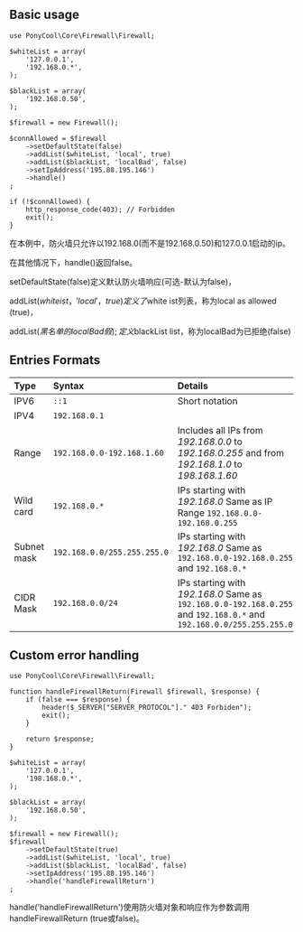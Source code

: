 ## Basic usage
```
use PonyCool\Core\Firewall\Firewall;

$whiteList = array(
    '127.0.0.1',
    '192.168.0.*',
);

$blackList = array(
    '192.168.0.50',
);

$firewall = new Firewall();

$connAllowed = $firewall
    ->setDefaultState(false)
    ->addList($whiteList, 'local', true)
    ->addList($blackList, 'localBad', false)
    ->setIpAddress('195.88.195.146')
    ->handle()
;

if (!$connAllowed) {
    http_response_code(403); // Forbidden
    exit();
}
```
在本例中，防火墙只允许以192.168.0(而不是192.168.0.50)和127.0.0.1启动的ip。

在其他情况下，handle()返回false。



setDefaultState(false)定义默认防火墙响应(可选-默认为false)，

addList($white ist， 'local'， true)定义了$white ist列表，称为local as allowed (true)，

addList($黑名单的localBad假);定义$blackList list，称为localBad为已拒绝(false)


## Entries Formats
| Type        | Syntax                      | Details                                                      |
| :---------- | :-------------------------- | :----------------------------------------------------------- |
| IPV6        | `::1`                       | Short notation                                               |
| IPV4        | `192.168.0.1`               |                                                              |
| Range       | `192.168.0.0-192.168.1.60`  | Includes all IPs from *192.168.0.0* to *192.168.0.255* and from *192.168.1.0* to *198.168.1.60* |
| Wild card   | `192.168.0.*`               | IPs starting with *192.168.0* Same as IP Range `192.168.0.0-192.168.0.255` |
| Subnet mask | `192.168.0.0/255.255.255.0` | IPs starting with *192.168.0* Same as `192.168.0.0-192.168.0.255` and `192.168.0.*` |
| CIDR Mask   | `192.168.0.0/24`            | IPs starting with *192.168.0* Same as `192.168.0.0-192.168.0.255` and `192.168.0.*` and `192.168.0.0/255.255.255.0` |

## Custom error handling

```
use PonyCool\Core\Firewall\Firewall;

function handleFirewallReturn(Firewall $firewall, $response) {
    if (false === $response) {
        header($_SERVER["SERVER_PROTOCOL"]." 403 Forbiden");
        exit();
    }

    return $response;
}

$whiteList = array(
    '127.0.0.1',
    '198.168.0.*',
);

$blackList = array(
    '192.168.0.50',
);

$firewall = new Firewall();
$firewall
    ->setDefaultState(true)
    ->addList($whiteList, 'local', true)
    ->addList($blackList, 'localBad', false)
    ->setIpAddress('195.88.195.146')
    ->handle('handleFirewallReturn')
;
```
handle('handleFirewallReturn')使用防火墙对象和响应作为参数调用handleFirewallReturn (true或false)。